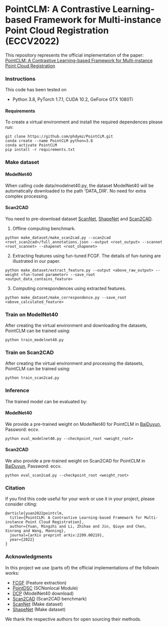 PointCLM: A Contrastive Learning-based Framework for Multi-instance Point Cloud Registration (ECCV2022)
===
This repository represents the official implementation of the paper:
[PointCLM: A Contrastive Learning-based Framework for Multi-instance Point Cloud Registration](https://arxiv.org/abs/2209.00219)

### Instructions
This code has been tested on 
- Python 3.8, PyTorch 1.7.1, CUDA 10.2, GeForce GTX 1080Ti

#### Requirements
To create a virtual environment and install the required dependences please run:
```shell
git clone https://github.com/phdymz/PointCLM.git
conda create --name PointCLM python=3.8
conda activate PointCLM
pip install -r requirements.txt
```

### Make dataset 
#### ModelNet40
When calling code data/modelnet40.py, the dataset ModelNet40 will be automatically downloaded to the path 'DATA_DIR'. No need for extra complex processing. 


#### Scan2CAD

You need to pre-download dataset [ScanNet](https://github.com/ScanNet/ScanNet), [ShapeNet](https://www.shapenet.org/)  and [Scan2CAD](https://github.com/skanti/Scan2CAD). 
1. Offline computing benchmark. 
```shell
python make_dataset/make_scan2cad.py --scan2cad <root_scan2cad>/full_annotations.json --output <root_output> --scannet <root_scannet> --shapenet <root_shapenet>
```

2. Extracting features using fun-tuned FCGF. The details of fun-tuning are illustrated in our paper.
```shell
python make_dataset/extract_feature.py --output <above_raw_output> --weight <fun-tuned parameter> --save_root <output_data_contains_feature>
```


3. Computing correspondences using extracted features. 
```shell
python make_dataset/make_correspondence.py --save_root <above_calculated_feature>
```



### Train on ModelNet40
After creating the virtual environment and downloading the datasets, PointCLM can be trained using:
```shell
python train_modelnet40.py
```

### Train on Scan2CAD
After creating the virtual environment and processing the datasets, PointCLM can be trained using:
```shell
python train_scan2cad.py
```


### Inference
The trained model can be evaluated by:

#### ModelNet40
We provide a pre-trained weight on ModelNet40 for PointCLM in [BaiDuyun](https://pan.baidu.com/s/1QBacb5pTfbcWMdPqPtZ1uA?pwd=eccv), Password: eccv.
```shell
python eval_modelnet40.py --checkpoint_root <weight_root>
```

#### Scan2CAD
We also provide a pre-trained weight on Scan2CAD for PointCLM in [BaiDuyun](https://pan.baidu.com/s/10WplLftBL2Pfpk02mko18g?pwd=eccv), Password: eccv.
```shell
python eval_scan2cad.py --checkpoint_root <weight_root>
```


### Citation
If you find this code useful for your work or use it in your project, please consider citing:

```shell
@article{yuan2022pointclm,
  title={PointCLM: A Contrastive Learning-based Framework for Multi-instance Point Cloud Registration},
  author={Yuan, Mingzhi and Li, Zhihao and Jin, Qiuye and Chen, Xinrong and Wang, Manning},
  journal={arXiv preprint arXiv:2209.00219},
  year={2022}
}
```


### Acknowledgments
In this project we use (parts of) the official implementations of the followin works:

- [FCGF](https://github.com/chrischoy/FCGF) (Feature extraction)
- [PointDSC](https://github.com/XuyangBai/PointDSC) (SCNonlocal Module)
- [DCP](https://github.com/WangYueFt/dcp) (ModelNet40 download)
- [Scan2CAD](https://github.com/skanti/Scan2CAD) (Scan2CAD benchmark)
- [ScanNet](https://github.com/ScanNet/ScanNet) (Make dataset)
- [ShapeNet](https://www.shapenet.org/) (Make dataset)

 We thank the respective authors for open sourcing their methods. 